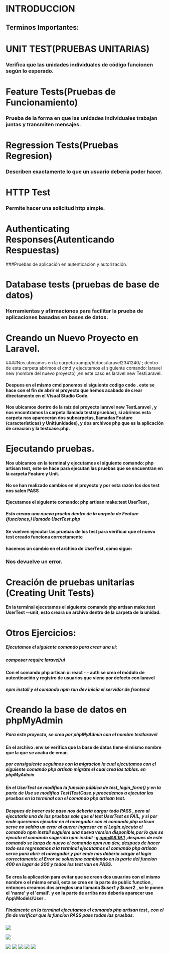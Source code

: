# INTRODUCCION
## Terminos Importantes:
# UNIT TEST(PRUEBAS UNITARIAS)
### Verifica que las unidades individuales de código funcionen según lo esperado.
# Feature Tests(Pruebas de Funcionamiento)
### Prueba de la forma en que las unidades individuales trabajan juntas y transmiten mensajes.
# Regression Tests(Pruebas Regresion)
### Describen exactamente lo que un usuario debería poder hacer.
# HTTP Test
### Permite hacer una solicitud http simple.
# Authenticating Responses(Autenticando Respuestas)
###Pruebas de aplicación en autenticación  y autorización.
# Database tests (pruebas de base de datos)
### Herramientas y afirmaciones para facilitar la prueba de aplicaciones basadas en bases de datos.
# Creando un Nuevo Proyecto en Laravel.
####Nos ubicamos en la carpeta xampp/htdocs/laravel2341240/ ; dentro de esta carpeta abrimos el cmd y ejecutamos el siguiente comando: laravel new (nombre del nuevo proyecto) ,en este caso es laravel new TestLaravel.
#### Despues en el mismo cmd ponemos el siguiente codigo code .  este se hace con el fin de abrir el proyecto que hemos acabado de crear directamente en el Visual Studio Code.
#### Nos ubicamos dentro de la raíz del proyecto laravel new TestLaravel , y nos encontramos la carpeta llamada tests(pruebas), si abrimos esta carpeta nos aparecerán dos subcarpetas, llamadas Feature (características) y Unit(unidades), y dos archivos php que es la aplicación de creación y la testcase.php.
# Ejecutando pruebas.
#### Nos ubicamos en la terminal y ejecutamos el siguiente comando: php artisan test, este se hace para ejecutan las pruebas que se encuentran en la carpeta Feature y Unit.


#### No se han realizado cambios en el proyecto y por esta razón los dos test nos salen PASS
#### Ejecutamos el siguiente comando: php artisan make:test  UserTest ,
##### Esto creara una nueva prueba dentro de la carpeta de  Feature (funciones,) llamado UserTest.php
#### Se vuelven ejecutar las pruebas de los test para verificar que el nuevo test creado funciona correctamente

#### hacemos un cambio en el archivo de UserTest, como sigue:
### Nos devuelve un error.

# Creación de pruebas unitarias (Creating Unit Tests)
#### En la terminal ejecutamos el siguiente comando php artisan make:test UserTest --unit, esto creara un archivo dentro de la carpeta de la unidad.
# Otros Ejercicios:
##### Ejecutamos el siguiente comando para crear una ui:
##### composer require laravel/ui

#### Con el comando php artisan ui react  - - auth se crea el módulo de autenticación y registro de usuarios que viene por defecto con laravel
##### npm install  y el comando npm run dev inicia el servidor de frontend
# Creando la base de datos en phpMyAdmin
##### Para este proyecto, se crea por phpMyAdmin con el nombre testlaravel
#### En el archivo .env se verifica que la base de datos tiene el mismo nombre que la que se acaba de crear.
##### por consiguiente seguimos con la migracion la cual ejecutamos con el siguiente comando php artisan migrate el cual crea las tablas. en phpMyAdmin
##### En el UserTest se modifica la función pública de test_login_form() y en la parte de Use se modifica Test\TestCase.y procedemos a ejecutar las pruebas en la terminal con el comando php artisan test.
##### Despues de hacer este paso nos deberia cargar todo PASS , pero al ejecutarla una de las pruebas sale que el test UserTest es FAIL, y si por ende queremos ejecutar en el navegador con el comando php artisan serve no saldra un error al querer ingresar en el Login.ejecuta el comando npm install suguiere una nueva version disponible,por lo que se ejecuta el comando sugerido  npm install -g npm@8.19.1 ,despues de este comando se lanza de nuevo el comando npm run dev, despues de hacer todo eso regresamos a la terminal ejecutamos el comando php artisan serve para abrir el navegador y por ende nos deberia cargar el login correctamente.el Error se soluciono cambiando en la parte del funcion 400  en lugar de 200 y todos los test van en PASS.

#### Se crea la aplicación para evitar que se creen dos usuarios con el mismo nombre o el mismo email, esta se crea en la parte de public function , entonces creamos dos arreglos  una llamada $user1 y  $user2 , se le ponen el 'name' y el 'email'. y en la parte de arriba nos deberia aparecer use App\Models\User .
##### Finalmente en la terminal ejecutamos el comando php artisan test , con el fin de verificar que la funcion PASS pase todas las pruebas.

![](https://github.com/Elysena/Test-Laravel/blob/master/img/Imagen1.png?raw=true)

![](https://github.com/Elysena/Test-Laravel/blob/master/img/Imagen10.png?raw=true)

![](https://github.com/Elysena/Test-Laravel/blob/master/img/Imagen11.png?raw=true)
![](https://github.com/Elysena/Test-Laravel/blob/master/img/Imagen12.png?raw=true)
![](https://github.com/Elysena/Test-Laravel/blob/master/img/Imagen13.png?raw=true)
![](https://github.com/Elysena/Test-Laravel/blob/master/img/Imagen14.png?raw=true)
![](https://github.com/Elysena/Test-Laravel/blob/master/img/Imagen16.png?raw=true)





